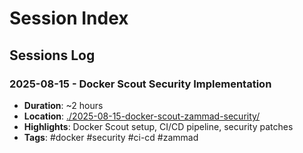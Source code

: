 # Session Index

## Sessions Log

### 2025-08-15 - Docker Scout Security Implementation
- **Duration**: ~2 hours
- **Location**: [./2025-08-15-docker-scout-zammad-security/](2025-08-15-docker-scout-zammad-security/)
- **Highlights**: Docker Scout setup, CI/CD pipeline, security patches
- **Tags**: #docker #security #ci-cd #zammad
